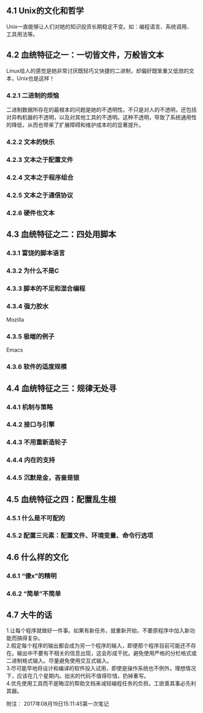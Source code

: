 ## 4.1 Unix的文化和哲学
Unix一直能够让人们对她的知识投资长期稳定不变。如：编程语言、系统调用、工具用法等。
## 4.2 血统特征之一：一切皆文件，万般皆文本
  Linux给人的感觉是她非常讨厌既轻巧又快捷的二进制，却偏好既笨重又低效的文本，Unix也是这样！  
  
### 4.2.1 二进制的烦恼
  二进制数据所存在的最根本的问题是她的不透明性。不只是对人的不透明，还包括对异构机器的不透明，以及对其他工具的不透明。这种不透明，导致了系统通用性的降低，从而也带来了扩展障碍和维护成本的的显著提升。
  
### 4.2.2 文本的快乐
### 4.2.3 文本之于配置文件
### 4.2.4 文本之于程序组合
### 4.2.5 文本之于通信协议
### 4.2.6 硬件也文本
## 4.3 血统特征之二：四处用脚本
### 4.3.1 富饶的脚本语言
### 4.3.2 为什么不是C
### 4.3.3 脚本的不足和混合编程
### 4.3.4 强力胶水
  Mozilla  
### 4.3.5 极端的例子
  Emacs
### 4.3.6 软件的适度规模
## 4.4 血统特征之三：规律无处寻
### 4.4.1 机制与策略
### 4.4.2 接口与引擎
### 4.4.3 不用重新造轮子
### 4.4.4 内在的支持
### 4.4.5 沉默是金，吝啬是银
## 4.5 血统特征之四：配置乱生根
### 4.5.1 什么是不可配的
### 4.5.2 配置三元素：配置文件、环境变量、命令行选项
## 4.6 什么样的文化
### 4.6.1 “傻x”的精明
### 4.6.2 “简单”不简单
## 4.7 大牛的话
  1.让每个程序就做好一件事。如果有新任务，就重新开始，不要原程序中加入新功能而搞得复杂。  
  2.假定每个程序的输出都会成为另一个程序的输入，即便那个程序目前可能还不存在。输出中不要有不相关的信息出现，这会形成干扰。避免使用严格的分栏格式或二进制格式输入。尽量避免使用交互式输入。  
  3.尽可能早地将设计和编译的软件投入试用，即使是操作系统也不例外，理想情况下，应该在几个星期内。拙劣的代码不值得珍惜，扔掉重写。  
  4.优先使用工具而不是晦涩的帮助文档来减轻编程任务的负担。工欲善其事必先利其器。
  
附注：
2017年08月19日15:11:45第一次笔记
